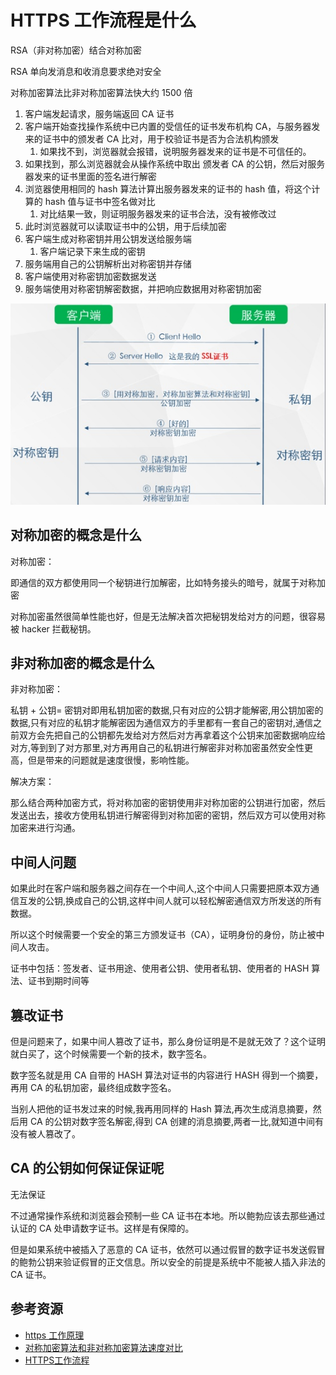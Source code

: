 # HTTPS 工作流程是什么

RSA（非对称加密）结合对称加密

RSA 单向发消息和收消息要求绝对安全

对称加密算法比非对称加密算法快大约 1500 倍

1. 客户端发起请求，服务端返回 CA 证书
2. 客户端开始查找操作系统中已内置的受信任的证书发布机构 CA，与服务器发来的证书中的颁发者 CA 比对，用于校验证书是否为合法机构颁发
   1. 如果找不到，浏览器就会报错，说明服务器发来的证书是不可信任的。
3. 如果找到，那么浏览器就会从操作系统中取出 颁发者 CA 的公钥，然后对服务器发来的证书里面的签名进行解密
4. 浏览器使用相同的 hash 算法计算出服务器发来的证书的 hash 值，将这个计算的 hash 值与证书中签名做对比
   1. 对比结果一致，则证明服务器发来的证书合法，没有被修改过
5. 此时浏览器就可以读取证书中的公钥，用于后续加密
6. 客户端生成对称密钥并用公钥发送给服务端
   1. 客户端记录下来生成的密钥
7. 服务端用自己的公钥解析出对称密钥并存储
8. 客户端使用对称密钥加密数据发送
9. 服务端使用对称密钥解密数据，并把响应数据用对称密钥加密

![v2-5e2241fae8b593ff7f3b3a308ef81c10_r](./assets/v2-5e2241fae8b593ff7f3b3a308ef81c10_r.jpg)

## 对称加密的概念是什么

对称加密：

即通信的双方都使用同一个秘钥进行加解密，比如特务接头的暗号，就属于对称加密

对称加密虽然很简单性能也好，但是无法解决首次把秘钥发给对方的问题，很容易被 hacker 拦截秘钥。

## 非对称加密的概念是什么

非对称加密：

私钥 + 公钥= 密钥对即用私钥加密的数据,只有对应的公钥才能解密,用公钥加密的数据,只有对应的私钥才能解密因为通信双方的手里都有一套自己的密钥对,通信之前双方会先把自己的公钥都先发给对方然后对方再拿着这个公钥来加密数据响应给对方,等到到了对方那里,对方再用自己的私钥进行解密非对称加密虽然安全性更高，但是带来的问题就是速度很慢，影响性能。

解决方案：

那么结合两种加密方式，将对称加密的密钥使用非对称加密的公钥进行加密，然后发送出去，接收方使用私钥进行解密得到对称加密的密钥，然后双方可以使用对称加密来进行沟通。

## 中间人问题

如果此时在客户端和服务器之间存在一个中间人,这个中间人只需要把原本双方通信互发的公钥,换成自己的公钥,这样中间人就可以轻松解密通信双方所发送的所有数据。

所以这个时候需要一个安全的第三方颁发证书（CA），证明身份的身份，防止被中间人攻击。

证书中包括：签发者、证书用途、使用者公钥、使用者私钥、使用者的 HASH 算法、证书到期时间等

## 篡改证书

但是问题来了，如果中间人篡改了证书，那么身份证明是不是就无效了？这个证明就白买了，这个时候需要一个新的技术，数字签名。

数字签名就是用 CA 自带的 HASH 算法对证书的内容进行 HASH 得到一个摘要，再用 CA 的私钥加密，最终组成数字签名。

当别人把他的证书发过来的时候,我再用同样的 Hash 算法,再次生成消息摘要，然后用 CA 的公钥对数字签名解密,得到 CA 创建的消息摘要,两者一比,就知道中间有没有被人篡改了。

## CA 的公钥如何保证保证呢

无法保证

不过通常操作系统和浏览器会预制一些 CA 证书在本地。所以鲍勃应该去那些通过认证的 CA 处申请数字证书。这样是有保障的。

但是如果系统中被插入了恶意的 CA 证书，依然可以通过假冒的数字证书发送假冒的鲍勃公钥来验证假冒的正文信息。所以安全的前提是系统中不能被人插入非法的 CA 证书。

## 参考资源

- [https 工作原理](https://blog.csdn.net/sean_cd/article/details/6966130)
- [对称加密算法和非对称加密算法速度对比](https://blog.csdn.net/woshiaotian/article/details/46990899)
- [HTTPS工作流程](https://www.cnblogs.com/oaks/p/12731476.html)